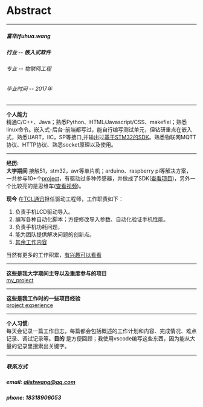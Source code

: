 # Abstract
---
##### 富华/fuhua.wang  
##### 行业 -- 嵌入式软件  
###### 专业 -- 物联网工程   
###### 毕业时间 -- 2017年   
---  

__个人能力__  
精通C/C++、Java；熟悉Python、HTML/Javascript/CSS、makefiel；熟悉linux命令。嵌入式-后台-前端都写过，能自行编写测试单元，但钻研重点在嵌入式，熟悉UART，IIC，SP等接口,并输出过[基于STM32的SDK](https://github.com/Neutree/STM32f103DriverLib)。熟悉物联网MQTT协议、HTTP协议、熟悉socket原理以及使用。  

---

__经历:__  
__大学期间__ 接触51，stm32，avr等单片机；arduino、raspberry pi等解决方案，一共参与10+个[project](https://github.com/afshare/Abstract/blob/master/school/projectAbstract.md)，有驱动过多种传感器，并做成了SDK([查看项目](https://github.com/Neutree/STM32f103DriverLib))，另外一个比较亮的是思维车([查看视频](http://v.youku.com/v_show/id_XMTUxNjYxMDQ0NA==.html?firsttime=0))。  

__现今__ 在[TCL通讯](http://www.tclcom.com/)担任驱动工程师，工作职责如下：  

1.	负责手机LCD驱动导入。
2.	编写各种自动化脚本；方便修改导入参数、自动化验证手机性能。
3.	负责手机功耗问题，
4.	能为团队提供解决问题的创新点。    
5.  [其余工作内容](https://github.com/afshare/Abstract/blob/master/workOnTCL/workInfo.md)  

当然有更多的工作积累，[有兴趣可以看看](https://www.jianshu.com/p/83c67d6ba86d)   


---  

__这些是我大学期间主导以及重度参与的项目__  
[my_project](https://github.com/afshare/Abstract/blob/master/school/projectAbstract.md)  

---  

__这些是我工作时的一些项目经验__  
[project experience](https://github.com/afshare/Abstract/blob/master/workOnTCL/workInfo.md)  

---  

__个人习惯:__  
每天会记录一篇工作日志，每篇都会包括概述的工作计划和内容、完成情况、难点记录、调试记录等。__目的__ 是方便回顾；我使用vscode编写这些东西，因为能从大量的记录里搜索出关键字。  

---   
##### 联系方式  
##### email: alishwang@qq.com  
##### phone: 18318906053  
